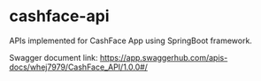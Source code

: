 # cashface-api

APIs implemented for CashFace App using SpringBoot framework.

Swagger document link: https://app.swaggerhub.com/apis-docs/whej7979/CashFace_API/1.0.0#/
